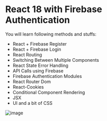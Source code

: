 # React 18 with Firebase Authentication
You will learn following methods and stuffs:

 - React + Firebase Register
 - React + Firebase Login
 - React Routing
 - Switching Between Multiple Components
 - React State Error Handling
 - API Calls using Firebase
 - Firebase Authentication Modules
 - React Router Dom
 - React-Cookies
 - Conditional Component Rendering
 - JSX
 - UI and a bit of CSS

![image](https://user-images.githubusercontent.com/10721667/166158432-7009e060-9935-4679-8c6e-3b5371fe498f.png)



